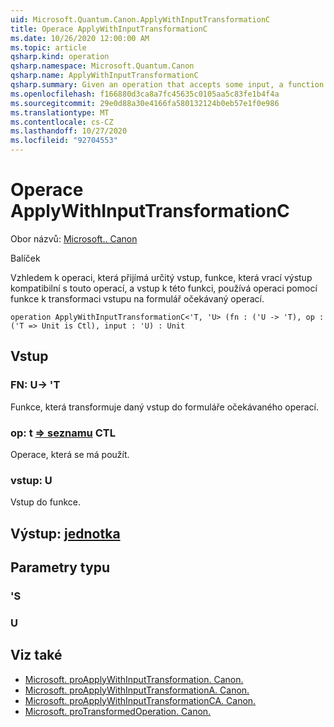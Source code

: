 ```yaml
---
uid: Microsoft.Quantum.Canon.ApplyWithInputTransformationC
title: Operace ApplyWithInputTransformationC
ms.date: 10/26/2020 12:00:00 AM
ms.topic: article
qsharp.kind: operation
qsharp.namespace: Microsoft.Quantum.Canon
qsharp.name: ApplyWithInputTransformationC
qsharp.summary: Given an operation that accepts some input, a function that returns an output compatible with that operation, and an input to that function, applies the operation using the function to transform the input to a form expected by the operation.
ms.openlocfilehash: f166880d3ca8a7fc45635c0105aa5c83fe1b4f4a
ms.sourcegitcommit: 29e0d88a30e4166fa580132124b0eb57e1f0e986
ms.translationtype: MT
ms.contentlocale: cs-CZ
ms.lasthandoff: 10/27/2020
ms.locfileid: "92704553"
---
```

# <a name="applywithinputtransformationc-operation"></a>Operace ApplyWithInputTransformationC

Obor názvů: [Microsoft.. Canon](xref:Microsoft.Quantum.Canon)

Balíček [](https://nuget.org/packages/)


Vzhledem k operaci, která přijímá určitý vstup, funkce, která vrací výstup kompatibilní s touto operací, a vstup k této funkci, používá operaci pomocí funkce k transformaci vstupu na formulář očekávaný operací.

```qsharp
operation ApplyWithInputTransformationC<'T, 'U> (fn : ('U -> 'T), op : ('T => Unit is Ctl), input : 'U) : Unit
```


## <a name="input"></a>Vstup

### <a name="fn--u---t"></a>FN: U-> 'T

Funkce, která transformuje daný vstup do formuláře očekávaného operací.


### <a name="op--t--unit-ctl"></a>op: t [=> seznamu](xref:microsoft.quantum.lang-ref.unit) CTL

Operace, která se má použít.


### <a name="input--u"></a>vstup: U

Vstup do funkce.



## <a name="output--unit"></a>Výstup: [jednotka](xref:microsoft.quantum.lang-ref.unit)



## <a name="type-parameters"></a>Parametry typu

### <a name="t"></a>'S


### <a name="u"></a>U



## <a name="see-also"></a>Viz také

- [Microsoft. proApplyWithInputTransformation. Canon.](xref:Microsoft.Quantum.Canon.ApplyWithInputTransformation)
- [Microsoft. proApplyWithInputTransformationA. Canon.](xref:Microsoft.Quantum.Canon.ApplyWithInputTransformationA)
- [Microsoft. proApplyWithInputTransformationCA. Canon.](xref:Microsoft.Quantum.Canon.ApplyWithInputTransformationCA)
- [Microsoft. proTransformedOperation. Canon.](xref:Microsoft.Quantum.Canon.TransformedOperation)